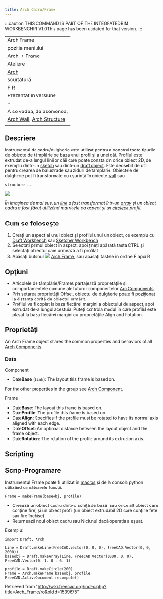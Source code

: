 ```yaml
---
title: Arch Cadru/Frame
---
```


:::caution
THIS COMMAND IS PART OF THE INTEGRATEDBIM WORKBENCHIN V1.0This page has been updated for that version.
:::

|                                                                                         |
| --------------------------------------------------------------------------------------- |
| Arch Frame                                                                              |
| poziția meniului                                                                        |
| Arch → Frame                                                                            |
| Ateliere                                                                                |
| [Arch](/Arch_Workbench "Arch Workbench")                                                |
| scurtătură                                                                              |
| F R                                                                                     |
| Prezentat în versiune                                                                   |
| -                                                                                       |
| A se vedea, de asemenea,                                                                |
| [Arch Wall](/Arch_Wall "Arch Wall"), [Arch Structure](/Arch_Structure "Arch Structure") |
|                                                                                         |

## Descriere

Instrumentul de cadru/dulgherie este utilizat pentru a construi toate tipurile de obiecte de tâmplărie pe baza unui profil și a unei căi. Profilul este extrudat de-a lungul liniilor căii care poate consta din orice obiect 2D, de exemplu dintr-un [sketch](/Sketcher_Workbench/it "Sketcher Workbench/it") sau dintr-un [draft object](/Draft_Workbench "Draft Workbench"). Este deosebit de util pentru crearea de balustrade sau ziduri de tamplarie. Obiectele de dulgherie pot fi transformate cu ușurință în obiecte [wall](/Arch_Wall "Arch Wall") sau

```
structure ..

```

![](/images/Arch_Frame_example.jpg)

_În imaginea de mai sus, un [line](/Draft_Line "Draft Line") a fost transformat într-un [array](/Draft_Array "Draft Array") și un obiect cadru a fost făcut utilizând matricele ca aspect și un [circleca](/Draft_Circle "Draft Circle") profil._

## Cum se folosește

1. Creați un aspect al unui obiect și profilul unui un obiect, de exemplu cu [Draft Workbench](/Draft_Workbench "Draft Workbench") sau [Sketcher Workbench](/Sketcher_Workbench "Sketcher Workbench")
2. Selectați primul obiect în aspect, apoi țineți apăsată tasta CTRL și selectați obiectul care urmează a fi profilat
3. Apăsați butonul ![](/images/Arch_Frame.png) [Arch Frame](/Arch_Frame "Arch Frame"), sau apăsați tastele în ordine F apoi R

## Opţiuni

- Articolele de tâmplărie/Frames partajează proprietățile și comportamentele comune ale tuturor componentelor [Arc Components](/Arch_Component "Arch Component")
- Prin setarea proprietății Offset, obiectul de dulgherie poate fi poziționat la distanța dorită de obiectul urmărit.
- Profilul va fi copiat la baza fiecărei margini a obiectului de aspect, apoi extrudat de-a lungul acestuia. Puteți controla modul în care profilul este plasat la baza fiecărei margini cu proprietățile Align and Rotation.

## Proprietăți

An Arch Frame object shares the common properties and behaviors of all [Arch Components](/Arch_Component "Arch Component").

### Data

Component

- Date**Base** (`Link`): The layout this frame is based on.

For the other properties in the group see [Arch Component](/Arch_Component#Properties "Arch Component").

Frame

- Date**Base**: The layout this frame is based on.
- Date**Profile**: The profile this frame is based on.
- Date**Align**: Specifies if the profile must be rotated to have its normal axis aligned with each edge.
- Date**Offset**: An optional distance between the layout object and the frame object.
- Date**Rotation**: The rotation of the profile around its extrusion axis.

## Scripting

## Scrip-Programare

Instrumentul Frame poate fi utilizat în [macros](/Macros "Macros") și de la consola python utilizând următoarele funcții:

```
Frame = makeFrame(baseobj, profile)

```

- Creează un obiect cadru dintr-o schiță de bază (sau orice alt obiect care conține fire) și un obiect profil (un obiect extrudabil 2D care conține fețe sau fire închise)
- Returnează noul obiect cadru sau Niciunul dacă operația a eșuat.

Exempluː

```
import Draft, Arch

Line = Draft.makeLine(FreeCAD.Vector(0, 0, 0), FreeCAD.Vector(0, 0, 2000))
baseobj = Draft.makeArray(Line, FreeCAD.Vector(1000, 0, 0), FreeCAD.Vector(0, 1, 0), 6, 1)

profile = Draft.makeCircle(200)
Frame = Arch.makeFrame(baseobj, profile)
FreeCAD.ActiveDocument.recompute()

```

Retrieved from "<http://wiki.freecad.org/index.php?title=Arch_Frame/ro&oldid=1539675>"
